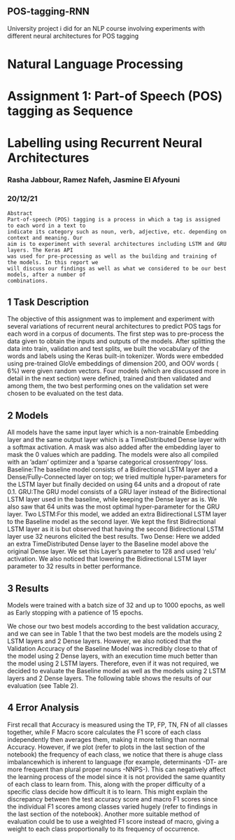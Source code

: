 ## POS-tagging-RNN
University project i did for an NLP course involving experiments with different neural architectures for POS tagging

# Natural Language Processing

# Assignment 1: Part-of Speech (POS) tagging as Sequence

# Labelling using Recurrent Neural Architectures

### Rasha Jabbour, Ramez Nafeh, Jasmine El Afyouni

### 20/12/21

```
Abstract
Part-of-speech (POS) tagging is a process in which a tag is assigned to each word in a text to
indicate its category such as noun, verb, adjective, etc. depending on context and meaning. Our
aim is to experiment with several architectures including LSTM and GRU layers. The Keras API
was used for pre-processing as well as the building and training of the models. In this report we
will discuss our findings as well as what we considered to be our best models, after a number of
combinations.
```
## 1 Task Description

The objective of this assignment was to implement and experiment with several variations of recurrent
neural architectures to predict POS tags for each word in a corpus of documents. The first step was
to pre-process the data given to obtain the inputs and outputs of the models. After splitting the data
into train, validation and test splits, we built the vocabulary of the words and labels using the Keras
built-in tokenizer. Words were embedded using pre-trained GloVe embeddings of dimension 200, and
OOV words ( 6%) were given random vectors. Four models (which are discussed more in detail in the
next section) were defined, trained and then validated and among them, the two best performing ones
on the validation set were chosen to be evaluated on the test data.

## 2 Models

All models have the same input layer which is a non-trainable Embedding layer and the same output
layer which is a TimeDistributed Dense layer with a softmax activation. A mask was also added after
the embedding layer to mask the 0 values which are padding. The models were also all compiled with
an ’adam’ optimizer and a ’sparse categorical crossentropy’ loss.
Baseline:The baseline model consists of a Bidirectional LSTM layer and a Dense/Fully-Connected
layer on top; we tried multiple hyper-parameters for the LSTM layer but finally decided on using 64
units and a dropout of rate 0.1.
GRU:The GRU model consists of a GRU layer instead of the Bidirectional LSTM layer used in
the baseline, while keeping the Dense layer as is. We also saw that 64 units was the most optimal
hyper-parameter for the GRU layer.
Two LSTM:For this model, we added an extra Bidirectional LSTM layer to the Baseline model
as the second layer. We kept the first Bidirectional LSTM layer as it is but observed that having the
second Bidirectional LSTM layer use 32 neurons elicited the best results.
Two Dense: Here we added an extra TimeDistributed Dense layer to the Baseline model above
the original Dense layer. We set this Layer’s parameter to 128 and used ’relu’ activation. We also
noticed that lowering the Bidirectional LSTM layer parameter to 32 results in better performance.

## 3 Results

Models were trained with a batch size of 32 and up to 1000 epochs, as well as Early stopping with a
patience of 15 epochs.

We chose our two best models according to the best validation accuracy, and we can see in Table
1 that the two best models are the models using 2 LSTM layers and 2 Dense layers. However, we
also noticed that the Validation Accuracy of the Baseline Model was incredibly close to that of the
model using 2 Dense layers, with an execution time much better than the model using 2 LSTM layers.
Therefore, even if it was not required, we decided to evaluate the Baseline model as well as the models
using 2 LSTM layers and 2 Dense layers.
The following table shows the results of our evaluation (see Table 2).

## 4 Error Analysis

First recall that Accuracy is measured using the TP, FP, TN, FN of all classes together, while F
Macro score calculates the F1 score of each class independently then averages them, making it more
telling than normal Accuracy. However, if we plot (refer to plots in the last section of the notebook)
the frequency of each class, we notice that there is ahuge class imbalancewhich is inherent to
language (for example, determinants -DT- are more frequent than plural proper nouns -NNPS-). This
can negatively affect the learning process of the model since it is not provided the same quantity of
each class to learn from. This, along with the proper difficulty of a specific class decide how difficult it
is to learn. This might explain the discrepancy between the test accuracy score and macro F1 scores
since the individual F1 scores among classes varied hugely (refer to findings in the last section of the
notebook). Another more suitable method of evaluation could be to use a weighted F1 score instead
of macro, giving a weight to each class proportionally to its frequency of occurrence.
